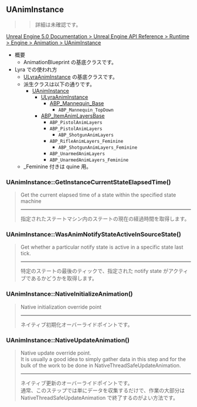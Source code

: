## UAnimInstance

>> 詳細は未確認です。

[Unreal Engine 5.0 Documentation > Unreal Engine API Reference > Runtime > Engine > Animation > UAnimInstance](https://docs.unrealengine.com/5.1/en-US/API/Runtime/Engine/Animation/UAnimInstance/)

* 概要
	* AnimationBlueprint の基底クラスです。
* Lyra での使われ方
	* [ULyraAnimInstance] の基底クラスです。
	* 派生クラスは以下の通りです。
		* [UAnimInstance]
			* [ULyraAnimInstance]
				* [ABP_Mannequin_Base]
					* `ABP_Mannequin_TopDown`
			* [ABP_ItemAnimLayersBase]
				* `ABP_PistolAnimLayers`
				* `ABP_PistolAnimLayers`
					* `ABP_ShotgunAnimLayers`
				* `ABP_RifleAnimLayers_Feminine`
					* `ABP_ShotgunAnimLayers_Feminine`
				* `ABP_UnarmedAnimLayers`
				* `ABP_UnarmedAnimLayers_Feminine`
	* _Feminine 付きは quine 用。


### UAnimInstance::GetInstanceCurrentStateElapsedTime()

> Get the current elapsed time of a state within the specified state machine  
> 
> ----
> 指定されたステートマシン内のステートの現在の経過時間を取得します。  


### UAnimInstance::WasAnimNotifyStateActiveInSourceState()

> Get whether a particular notify state is active in a specific state last tick.  
> 
> ----
> 特定のステートの最後のティックで、指定された notify state がアクティブであるかどうかを取得します。  


### UAnimInstance::NativeInitializeAnimation()

> Native initialization override point  
> 
> ----
> ネイティブ初期化オーバーライドポイントです。  


### UAnimInstance::NativeUpdateAnimation()

> Native update override point.   
> It is usually a good idea to simply gather data in this step and for the bulk of the work to be done in NativeThreadSafeUpdateAnimation.  
>
> ----
> ネイティブ更新のオーバーライドポイントです。  
> 通常、このステップでは単にデータを収集するだけで、作業の大部分は NativeThreadSafeUpdateAnimation で終了するのがよい方法です。


<!--- ページ内のリンク --->

<!--- 自前の画像へのリンク --->

<!--- generated --->
[UAnimInstance]: #uaniminstance
[ABP_ItemAnimLayersBase]: ../../Lyra/ABP/ABP_ItemAnimLayersBase.md#abpitemanimlayersbase
[ABP_Mannequin_Base]: ../../Lyra/ABP/ABP_Mannequin_Base.md#abpmannequinbase
[ULyraAnimInstance]: ../../Lyra/Animation/ULyraAnimInstance.md#ulyraaniminstance
